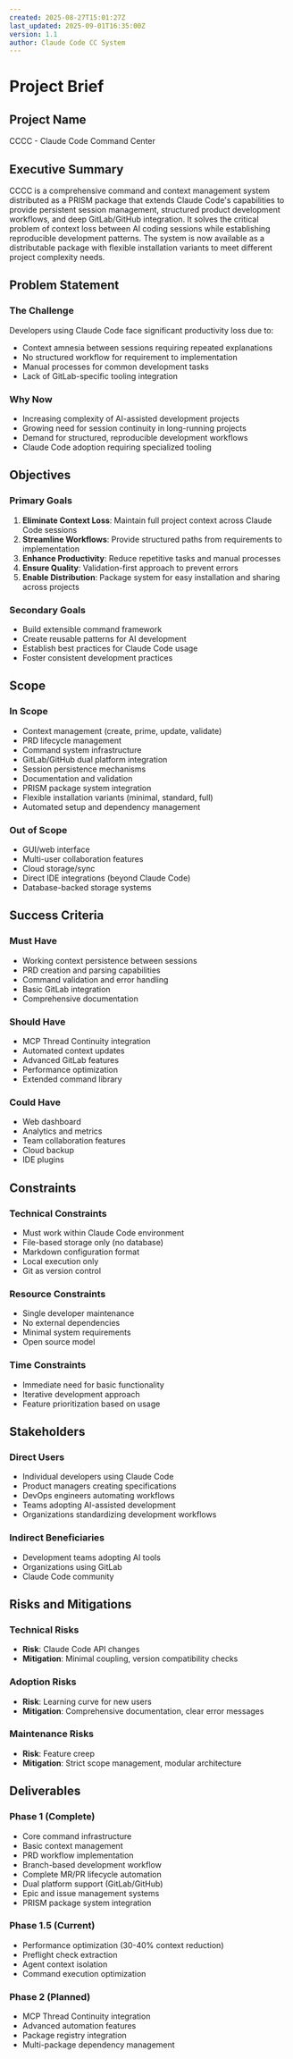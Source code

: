 ```yaml
---
created: 2025-08-27T15:01:27Z
last_updated: 2025-09-01T16:35:00Z
version: 1.1
author: Claude Code CC System
---
```


# Project Brief

## Project Name
CCCC - Claude Code Command Center

## Executive Summary
CCCC is a comprehensive command and context management system distributed as a PRISM package that extends Claude Code's capabilities to provide persistent session management, structured product development workflows, and deep GitLab/GitHub integration. It solves the critical problem of context loss between AI coding sessions while establishing reproducible development patterns. The system is now available as a distributable package with flexible installation variants to meet different project complexity needs.

## Problem Statement

### The Challenge
Developers using Claude Code face significant productivity loss due to:
- Context amnesia between sessions requiring repeated explanations
- No structured workflow for requirement to implementation
- Manual processes for common development tasks
- Lack of GitLab-specific tooling integration

### Why Now
- Increasing complexity of AI-assisted development projects
- Growing need for session continuity in long-running projects
- Demand for structured, reproducible development workflows
- Claude Code adoption requiring specialized tooling

## Objectives

### Primary Goals
1. **Eliminate Context Loss**: Maintain full project context across Claude Code sessions
2. **Streamline Workflows**: Provide structured paths from requirements to implementation
3. **Enhance Productivity**: Reduce repetitive tasks and manual processes
4. **Ensure Quality**: Validation-first approach to prevent errors
5. **Enable Distribution**: Package system for easy installation and sharing across projects

### Secondary Goals
- Build extensible command framework
- Create reusable patterns for AI development
- Establish best practices for Claude Code usage
- Foster consistent development practices

## Scope

### In Scope
- Context management (create, prime, update, validate)
- PRD lifecycle management
- Command system infrastructure
- GitLab/GitHub dual platform integration
- Session persistence mechanisms
- Documentation and validation
- PRISM package system integration
- Flexible installation variants (minimal, standard, full)
- Automated setup and dependency management

### Out of Scope
- GUI/web interface
- Multi-user collaboration features
- Cloud storage/sync
- Direct IDE integrations (beyond Claude Code)
- Database-backed storage systems

## Success Criteria

### Must Have
- Working context persistence between sessions
- PRD creation and parsing capabilities
- Command validation and error handling
- Basic GitLab integration
- Comprehensive documentation

### Should Have
- MCP Thread Continuity integration
- Automated context updates
- Advanced GitLab features
- Performance optimization
- Extended command library

### Could Have
- Web dashboard
- Analytics and metrics
- Team collaboration features
- Cloud backup
- IDE plugins

## Constraints

### Technical Constraints
- Must work within Claude Code environment
- File-based storage only (no database)
- Markdown configuration format
- Local execution only
- Git as version control

### Resource Constraints
- Single developer maintenance
- No external dependencies
- Minimal system requirements
- Open source model

### Time Constraints
- Immediate need for basic functionality
- Iterative development approach
- Feature prioritization based on usage

## Stakeholders

### Direct Users
- Individual developers using Claude Code
- Product managers creating specifications
- DevOps engineers automating workflows
- Teams adopting AI-assisted development
- Organizations standardizing development workflows

### Indirect Beneficiaries
- Development teams adopting AI tools
- Organizations using GitLab
- Claude Code community

## Risks and Mitigations

### Technical Risks
- **Risk**: Claude Code API changes
- **Mitigation**: Minimal coupling, version compatibility checks

### Adoption Risks
- **Risk**: Learning curve for new users
- **Mitigation**: Comprehensive documentation, clear error messages

### Maintenance Risks
- **Risk**: Feature creep
- **Mitigation**: Strict scope management, modular architecture

## Deliverables

### Phase 1 (Complete)
- Core command infrastructure
- Basic context management
- PRD workflow implementation
- Branch-based development workflow
- Complete MR/PR lifecycle automation
- Dual platform support (GitLab/GitHub)
- Epic and issue management systems
- PRISM package system integration

### Phase 1.5 (Current)
- Performance optimization (30-40% context reduction)
- Preflight check extraction
- Agent context isolation
- Command execution optimization

### Phase 2 (Planned)
- MCP Thread Continuity integration
- Advanced automation features
- Package registry integration
- Multi-package dependency management